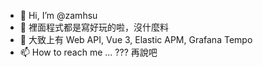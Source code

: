 - 👋 Hi, I’m @zamhsu
- 👀 裡面程式都是寫好玩的啦，沒什麼料
- 🌱 大致上有 Web API, Vue 3, Elastic APM, Grafana Tempo
- 📫 How to reach me ... ??? 再說吧

<!---
zamhsu/zamhsu is a ✨ special ✨ repository because its `README.md` (this file) appears on your GitHub profile.
You can click the Preview link to take a look at your changes.
--->
